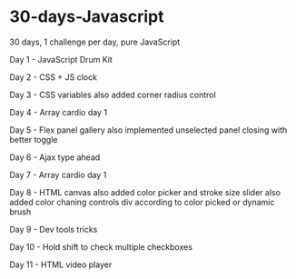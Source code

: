 # 30-days-Javascript
30 days, 1 challenge per day, pure JavaScript


Day 1 - JavaScript Drum Kit

Day 2 - CSS + JS clock

Day 3 - CSS variables
  also added corner radius control

Day 4 - Array cardio day 1

Day 5 - Flex panel gallery
  also implemented unselected panel closing with better toggle

Day 6 - Ajax type ahead

Day 7 - Array cardio day 1

Day 8 - HTML canvas
  also added color picker and stroke size slider
  also added color chaning controls div according to color picked or dynamic brush

Day 9 - Dev tools tricks

Day 10 - Hold shift to check multiple checkboxes

Day 11 - HTML video player
